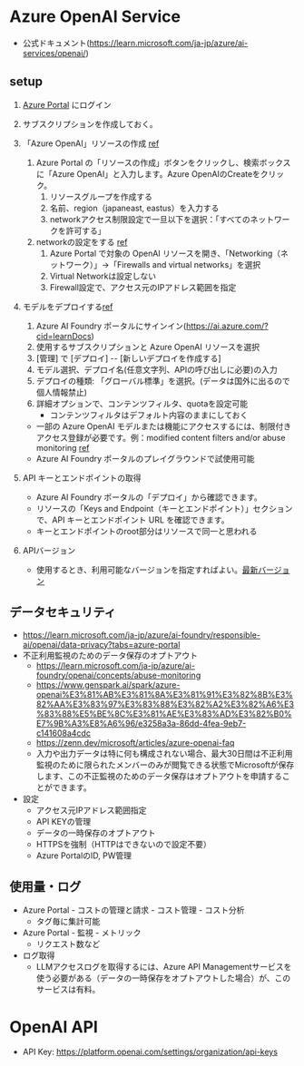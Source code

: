 # Azure OpenAI Service

* 公式ドキュメント(https://learn.microsoft.com/ja-jp/azure/ai-services/openai/)

## setup
1. [Azure Portal](https://portal.azure.com/#home) にログイン

1. サブスクリプションを作成しておく。

1. 「Azure OpenAI」リソースの作成 [ref](https://learn.microsoft.com/ja-jp/azure/ai-services/openai/how-to/create-resource?pivots=web-portal)
    1. Azure Portal の「リソースの作成」ボタンをクリックし、検索ボックスに「Azure OpenAI」と入力します。Azure OpenAIのCreateをクリック。
        1. リソースグループを作成する
        1. 名前、region（japaneast, eastus）を入力する
        1. networkアクセス制限設定で一旦以下を選択：「すべてのネットワークを許可する」
    1. networkの設定をする [ref](https://learn.microsoft.com/en-us/azure/ai-services/cognitive-services-virtual-networks?tabs=portal
    )
        1. Azure Portal で対象の OpenAI リソースを開き、「Networking（ネットワーク）」→「Firewalls and virtual networks」を選択
        1. Virtual Networkは設定しない
        1. Firewall設定で、アクセス元のIPアドレス範囲を指定


1. モデルをデプロイする[ref](https://learn.microsoft.com/ja-jp/azure/ai-services/openai/how-to/create-resource?pivots=web-portal)
    1. Azure AI Foundry ポータルにサインイン(https://ai.azure.com/?cid=learnDocs)
    1. 使用するサブスクリプションと Azure OpenAI リソースを選択
    1. [管理] で [デプロイ]  -- [新しいデプロイを作成する]
    1. モデル選択、デプロイ名(任意文字列、APIの呼び出しに必要)の入力
    1. デプロイの種類: 「グローバル標準」を選択。(データは国外に出るので個人情報禁止)
    1. 詳細オプションで、コンテンツフィルタ、quotaを設定可能
       - コンテンツフィルタはデフォルト内容のままにしておく
    * 一部の Azure OpenAI モデルまたは機能にアクセスするには、制限付きアクセス登録が必要です。例：modified content filters and/or abuse monitoring
    [ref](https://learn.microsoft.com/ja-jp/legal/cognitive-services/openai/limited-access)
    * Azure AI Foundry ポータルのプレイグラウンドで試使用可能

1. API キーとエンドポイントの取得
    * Azure AI Foundry ポータルの「デプロイ」から確認できます。
    * リソースの「Keys and Endpoint（キーとエンドポイント）」セクションで、API キーとエンドポイント URL を確認できます。
    * キーとエンドポイントのroot部分はリソースで同一と思われる

1. APIバージョン
    * 使用するとき、利用可能なバージョンを指定すればよい。[最新バージョン](https://learn.microsoft.com/ja-jp/azure/ai-services/openai/api-version-lifecycle?tabs=key#updating-api-versions)

## データセキュリティ
- https://learn.microsoft.com/ja-jp/azure/ai-foundry/responsible-ai/openai/data-privacy?tabs=azure-portal
- 不正利用監視のためのデータ保存のオプトアウト
    - https://learn.microsoft.com/ja-jp/azure/ai-foundry/openai/concepts/abuse-monitoring
    - https://www.genspark.ai/spark/azure-openai%E3%81%AB%E3%81%8A%E3%81%91%E3%82%8B%E3%82%AA%E3%83%97%E3%83%88%E3%82%A2%E3%82%A6%E3%83%88%E5%BE%8C%E3%81%AE%E3%83%AD%E3%82%B0%E7%9B%A3%E8%A6%96/e3258a3a-86dd-4fea-9eb7-c141608a4cdc
    - https://zenn.dev/microsoft/articles/azure-openai-faq
    - 入力や出力データは特に何も構成されない場合、最大30日間は不正利用監視のために限られたメンバーのみが閲覧できる状態でMicrosoftが保存します、この不正監視のためのデータ保存はオプトアウトを申請することができます。
- 設定
    - アクセス元IPアドレス範囲指定
    - API KEYの管理
    - データの一時保存のオプトアウト
    - HTTPSを強制（HTTPはできないので設定不要）
    - Azure PortalのID, PW管理    

## 使用量・ログ
- Azure Portal - コストの管理と請求 - コスト管理 - コスト分析
    - タグ毎に集計可能
- Azure Portal - 監視 - メトリック
    - リクエスト数など
- ログ取得
    - LLMアクセスログを取得するには、Azure API Managementサービスを使う必要がある（データの一時保存をオプトアウトした場合）が、このサービスは有料。


# OpenAI API
* API Key: https://platform.openai.com/settings/organization/api-keys
